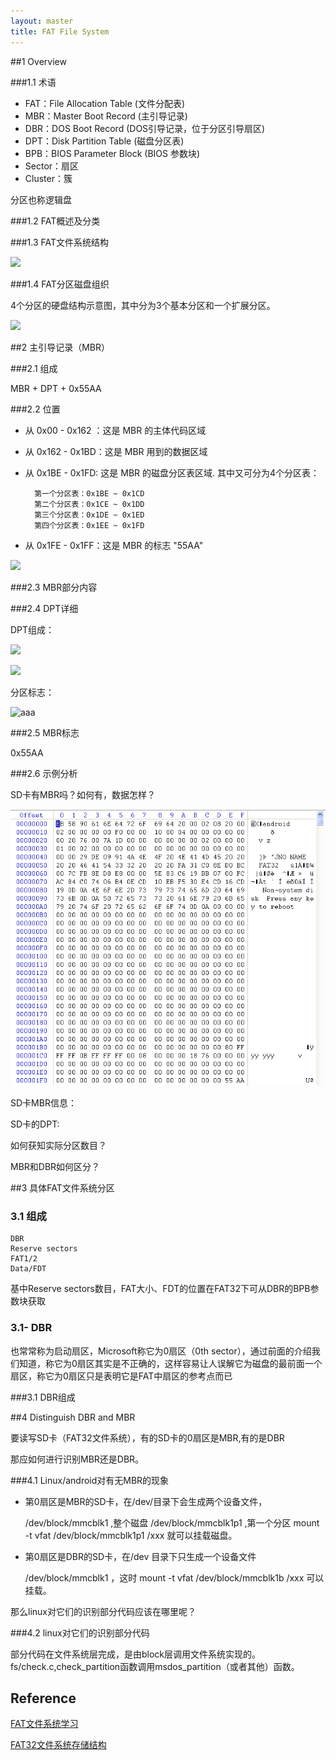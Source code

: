 ```yaml
---
layout: master
title: FAT File System 
---
```


##1 Overview

###1.1 术语

- FAT：File Allocation Table (文件分配表)
- MBR：Master Boot Record (主引导记录)
- DBR：DOS Boot Record (DOS引导记录，位于分区引导扇区)
- DPT：Disk Partition Table (磁盘分区表)
- BPB：BIOS Parameter Block (BIOS 参数块)
- Sector：扇区
- Cluster：簇

分区也称逻辑盘

###1.2 FAT概述及分类

###1.3 FAT文件系统结构


![](http://space.ednchina.com/Upload/2010/3/23/105645f5-6055-430d-8791-03d76d31cfa4.JPG)


###1.4 FAT分区磁盘组织

4个分区的硬盘结构示意图，其中分为3个基本分区和一个扩展分区。

![](http://space.ednchina.com/Upload/2010/3/23/d90db525-6a4f-4ddd-96c4-eedab33448d0.JPG)


##2 主引导记录（MBR）

###2.1 组成

MBR + DPT + 0x55AA




###2.2 位置


- 从 0x00 - 0x162 ：这是 MBR 的主体代码区域
- 从 0x162 - 0x1BD：这是 MBR 用到的数据区域
- 从 0x1BE - 0x1FD: 这是 MBR 的磁盘分区表区域. 其中又可分为4个分区表：

		第一个分区表：0x1BE ~ 0x1CD		
		第二个分区表：0x1CE ~ 0x1DD		
		第三个分区表：0x1DE ~ 0x1ED		
		第四个分区表：0x1EE ~ 0x1FD

- 从 0x1FE - 0x1FF：这是 MBR 的标志 "55AA"

![](http://my.csdn.net/uploads/201203/30/1333091672_5095.jpg)

###2.3 MBR部分内容

###2.4 DPT详细

DPT组成：

![](http://my.csdn.net/uploads/201203/30/1333091827_4517.jpg)

![](http://space.ednchina.com/Upload/2010/3/23/51a130e3-9ed9-4a1f-8a34-1ab1f00b1816.JPG)

分区标志：

![aaa](http://space.ednchina.com/Upload/2010/3/23/d0b1cba1-4e00-46aa-b717-c8df8cc6aa5c.JPG)

###2.5 MBR标志

0x55AA

###2.6 示例分析

SD卡有MBR吗？如何有，数据怎样？

![](photo/4G_Toshiba_mbr2.png)


SD卡MBR信息：

SD卡的DPT:


如何获知实际分区数目？

MBR和DBR如何区分？

##3 具体FAT文件系统分区

### 3.1 组成

	DBR
	Reserve sectors
	FAT1/2
	Data/FDT

基中Reserve sectors数目，FAT大小、FDT的位置在FAT32下可从DBR的BPB参数块获取

### 3.1- DBR

也常常称为启动扇区，Microsoft称它为0扇区（0th sector），通过前面的介绍我们知道，称它为0扇区其实是不正确的，这样容易让人误解它为磁盘的最前面一个扇区，称它为0扇区只是表明它是FAT中扇区的参考点而已


###3.1 DBR组成


##4 Distinguish DBR and MBR 

要读写SD卡（FAT32文件系统），有的SD卡的0扇区是MBR,有的是DBR

那应如何进行识别MBR还是DBR。


###4.1 Linux/android对有无MBR的现象

- 第0扇区是MBR的SD卡，在/dev/目录下会生成两个设备文件，

	/dev/block/mmcblk1 	,整个磁盘
	/dev/block/mmcblk1p1 ,第一个分区 mount -t vfat /dev/block/mmcblk1p1 /xxx 就可以挂载磁盘。 

- 第0扇区是DBR的SD卡，在/dev 目录下只生成一个设备文件

	/dev/block/mmcblk1 ，这时 mount -t vfat /dev/block/mmcblk1b /xxx 可以挂载。


那么linux对它们的识别部分代码应该在哪里呢？ 

###4.2 linux对它们的识别部分代码


部分代码在文件系统层完成，是由block层调用文件系统实现的。fs/check.c,check_partition函数调用msdos_partition（或者其他）函数。

## Reference

[FAT文件系统学习](http://bbs.ednchina.com/BLOG_ARTICLE_904164.HTM)

[FAT32文件系统存储结构](http://wenku.baidu.com/view/435a916e7e21af45b307a821.html)